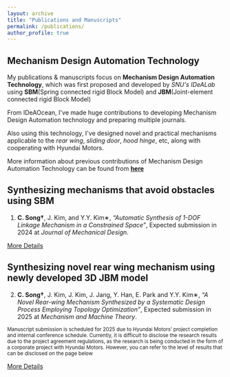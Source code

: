 ```yaml
---
layout: archive
title: "Publications and Manuscripts"
permalink: /publications/
author_profile: true
---
```


## Mechanism Design Automation Technology
My publications & manuscripts focus on **Mechanism Design Automation Technology**, which was first proposed and developed by *SNU's IDeALab* using **SBM**(Spring connected rigid Block Model) and **JBM**(Joint-element connected rigid
Block Model)

From IDeAOcean, I've made huge contributions to developing Mechanism Design Automation technology and preparing multiple journals.

Also using this technology, I've designed novel and practical mechanisms applicable to the *rear wing*, *sliding door*, *hood hinge*, etc, along with cooperating with Hyundai Motors.

More information about previous contributions of Mechanism Design Automation Technology can be found from **[here](https://ideaocean.ai/technology/)**


## Synthesizing mechanisms that avoid obstacles using SBM
1. **C. Song†**, J. Kim, and Y.Y. Kim∗, *“Automatic Synthesis of 1-DOF Linkage Mechanism in a Constrained Space”*, Expected
submission in 2024 at *Journal of Mechanical Design*.

[More Details](https://cksdml1014.github.io/chanisong//publication/2009-10-01-paper-title-number-1)


## Synthesizing novel rear wing mechanism using newly developed 3D JBM model
2. **C. Song†**, J. Kim, J. Kim, J. Jang, Y. Han, E. Park and Y.Y. Kim∗, *“A Novel Rear-wing Mechanism Synthesized by a
Systematic Design Process Employing Topology Optimization”*, Expected submission in 2025 at *Mechanism and Machine
Theory*.

<small>
Manuscript submission is scheduled for 2025 due to Hyundai Motors’ project completion and internal conference schedule.
Currently, it is difficult to disclose the research results due to the project agreement regulations, as the research is being conducted in the form of a corporate project with Hyundai Motors.
However, you can refer to the level of results that can be disclosed on the page below
</small>

[More Details](https://cksdml1014.github.io/chanisong//publication/2010-10-01-paper-title-number-2)
